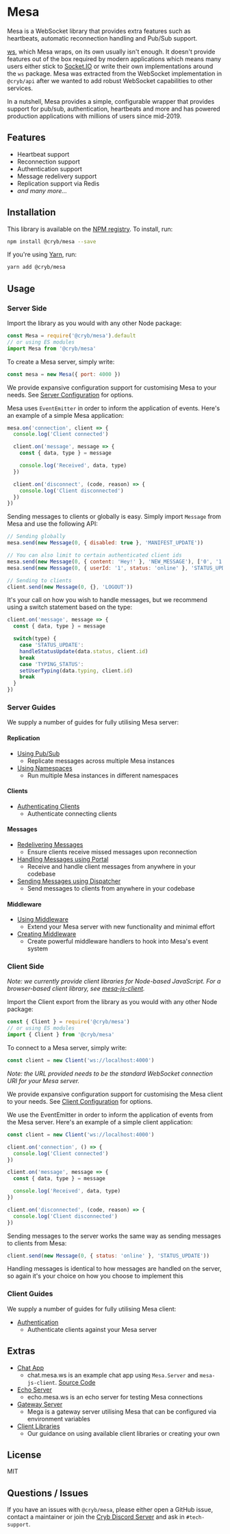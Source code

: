 # Mesa

Mesa is a WebSocket library that provides extra features such as heartbeats, automatic reconnection handling and Pub/Sub support.

[ws](https://www.npmjs.com/package/ws), which Mesa wraps, on its own usually isn't enough. It doesn't provide features out of the box required by modern applications which means many users either stick to [Socket.IO](https://socket.io) or write their own implementations around the `ws` package. Mesa was extracted from the WebSocket implementation in `@cryb/api` after we wanted to add robust WebSocket capabilities to other services.

In a nutshell, Mesa provides a simple, configurable wrapper that provides support for pub/sub, authentication, heartbeats and more and has powered production applications with millions of users since mid-2019.

## Features

* Heartbeat support
* Reconnection support
* Authentication support
* Message redelivery support
* Replication support via Redis
* *and many more...*

## Installation

This library is available on the [NPM registry](https://www.npmjs.com/package/@cryb/mesa). To install, run:

```bash
npm install @cryb/mesa --save
```

If you're using [Yarn](https://yarnpkg.com), run:

```bash
yarn add @cryb/mesa
```

## Usage

### Server Side

Import the library as you would with any other Node package:

```js
const Mesa = require('@cryb/mesa').default
// or using ES modules
import Mesa from '@cryb/mesa'
```

To create a Mesa server, simply write:

```js
const mesa = new Mesa({ port: 4000 })
```

We provide expansive configuration support for customising Mesa to your needs. See [Server Configuration](docs/server/configuration.md) for options.

Mesa uses `EventEmitter` in order to inform the application of events. Here's an example of a simple Mesa application:

```js
mesa.on('connection', client => {
  console.log('Client connected')

  client.on('message', message => {
    const { data, type } = message

    console.log('Received', data, type)
  })

  client.on('disconnect', (code, reason) => {
    console.log('Client disconnected')
  })
})
```

Sending messages to clients or globally is easy. Simply import `Message` from Mesa and use the following API:

```js
// Sending globally
mesa.send(new Message(0, { disabled: true }, 'MANIFEST_UPDATE'))

// You can also limit to certain authenticated client ids
mesa.send(new Message(0, { content: 'Hey!' }, 'NEW_MESSAGE'), ['0', '1', '2']) // Only send to connected clients with id 0, 1, 2
mesa.send(new Message(0, { userId: '1', status: 'online' }, 'STATUS_UPDATE'), ['*'], ['1']) // Send to all connected clients except client with id 1

// Sending to clients
client.send(new Message(0, {}, 'LOGOUT'))
```

It's your call on how you wish to handle messages, but we recommend using a switch statement based on the type:

```js
client.on('message', message => {
  const { data, type } = message

  switch(type) {
    case 'STATUS_UPDATE':
    handleStatusUpdate(data.status, client.id)
    break
    case 'TYPING_STATUS':
    setUserTyping(data.typing, client.id)
    break
  }
})
````

### Server Guides

We supply a number of guides for fully utilising Mesa server:

#### Replication

* [Using Pub/Sub](docs/server/pubsub.md)
  * Replicate messages across multiple Mesa instances
* [Using Namespaces](docs/server/namespaces.md)
  * Run multiple Mesa instances in different namespaces

#### Clients

* [Authenticating Clients](docs/server/client/authentication.md)
  * Authenticate connecting clients

#### Messages

* [Redelivering Messages](docs/server/message/sync.md)
  * Ensure clients receive missed messages upon reconnection
* [Handling Messages using Portal](docs/server/message/portal.md)
  * Receive and handle client messages from anywhere in your codebase
* [Sending Messages using Dispatcher](docs/server/message/dispatcher.md)
  * Send messages to clients from anywhere in your codebase

#### Middleware

* [Using Middleware](docs/server/middleware/using.md)
  * Extend your Mesa server with new functionality and minimal effort
* [Creating Middleware](docs/server/middleware/creating.md)
  * Create powerful middleware handlers to hook into Mesa's event system

### Client Side

*Note: we currently provide client libraries for Node-based JavaScript. For a browser-based client library, see [mesa-js-client](https://github.com/neoncloth/mesa-js-client).*

Import the Client export from the library as you would with any other Node package:

```js
const { Client } = require('@cryb/mesa')
// or using ES modules
import { Client } from '@cryb/mesa'
```

To connect to a Mesa server, simply write:

```js
const client = new Client('ws://localhost:4000')
```

*Note: the URL provided needs to be the standard WebSocket connection URI for your Mesa server.*

We provide expansive configuration support for customising the Mesa client to your needs. See [Client Configuration](docs/client/configuration.md) for options.

We use the EventEmitter in order to inform the application of events from the Mesa server. Here's an example of a simple client application:

```js
const client = new Client('ws://localhost:4000')

client.on('connection', () => {
  console.log('Client connected')
})

client.on('message', message => {
  const { data, type } = message

  console.log('Received', data, type)
})

client.on('disconnected', (code, reason) => {
  console.log('Client disconnected')
})
```

Sending messages to the server works the same way as sending messages to clients from Mesa:

```js
client.send(new Message(0, { status: 'online' }, 'STATUS_UPDATE'))
```

Handling messages is identical to how messages are handled on the server, so again it's your choice on how you choose to implement this

### Client Guides

We supply a number of guides for fully utilising Mesa client:

* [Authentication](docs/client/authentication.md)
  * Authenticate clients against your Mesa server

## Extras

* [Chat App](https://chat.mesa.ws)
  * chat.mesa.ws is an example chat app using `Mesa.Server` and `mesa-js-client`. [Source Code](https://github.com/neoncloth/mech)
* [Echo Server](https://echo.mesa.ws)
  * echo.mesa.ws is an echo server for testing Mesa connections
* [Gateway Server](https://github.com/darnfish/mega)
  * Mega is a gateway server utilising Mesa that can be configured via environment variables
* [Client Libraries](docs/client-libraries.md)
  * Our guidance on using available client libraries or creating your own

## License

MIT

## Questions / Issues

If you have an issues with `@cryb/mesa`, please either open a GitHub issue, contact a maintainer or join the [Cryb Discord Server](https://discord.gg/xdhEgD5) and ask in `#tech-support`.
